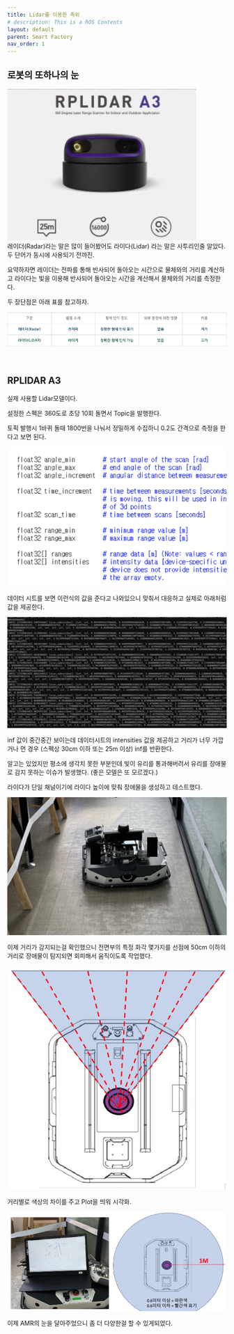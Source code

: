 ```yaml
---
title: Lidar를 이용한 측위
# description: This is a ROS Contents
layout: default
parent: Smart Factory
nav_order: 1
---
```


## 로봇의 또하나의 눈

![img](../assets/ros/ros3-1.png)
<br/>
레이더(Radar)라는 말은 많이 들어봤어도 라이다(Lidar) 라는 말은 사투리인줄 알았다. 두 단어가 동시에 사용되기 전까진.

요약하자면 레이더는 전파를 통해 반사되어 돌아오는 시간으로 물체와의 거리를 계산하고
라이다는 빛을 이용해 반사되어 돌아오는 시간을 계산해서 물체와의 거리를 측정한다.

두 장단점은 아래 표를 참고하자.

![img](../assets/ros/ros3-2.png)
<br/><br/><br/>

## RPLIDAR A3

실제 사용할 Lidar모델이다.

설정한 스펙은 360도로 초당 10회 돌면서 Topic을 발행한다.

토픽 발행시 1바퀴 돌때 1800번을 나눠서 정밀하게 수집하니 0.2도 간격으로 측정을 한다고 보면 된다.

![img](../assets/ros/ros3-3.png)

데이터 시트를 보면 이런식의 값을 준다고 나와있으니 맞춰서 대응하고 실제로 아래처럼 값을 제공한다.

![img](../assets/ros/ros3-4.png)

inf 값이 중간중간 보이는데 데이터시트의 intensities 값을 제공하고 거리가 너무 가깝거나 먼 경우 (스펙상 30cm 이하 또는 25m 이상) inf를 반환한다.

알고는 있었지만 평소에 생각치 못한 부분인데 빛이 유리를 통과해버려서 유리를 장애물로 감지 못하는 이슈가 발생했다. (좋은 모델은 또 모르겠다.)

라이다가 단일 채널이기에 라이다 높이에 맞춰 장애물을 생성하고 테스트했다.

![img](../assets/ros/ros3-5.png)

이제 거리가 감지되는걸 확인했으니 전면부의 특정 화각 몇가지를 선점에 50cm 이하의 거리로 장애물이 탐지되면 회피해서 움직이도록 작업했다.

![img](../assets/ros/ros3-6.png)


거리별로 색상의 차이를 주고 Plot을 띄워 시각화.

![img](../assets/ros/ros3-7.png)



이제 AMR의 눈을 달아주었으니 좀 더 다양한걸 할 수 있게되었다.